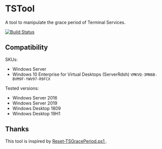 # TSTool

A tool to manipulate the grace period of Terminal Services.

[![Build Status](https://dev.azure.com/nekomimiswitch/General/_apis/build/status/TSTool?branchName=master)](https://dev.azure.com/nekomimiswitch/General/_build/latest?definitionId=57&branchName=master)

## Compatibility

SKUs:
* Windows Server
* Windows 10 Enterprise for Virtual Desktops (ServerRdsh) `VMKVQ-3MN6B-BVM9F-YWV97-R9FCX`

Tested versions:
* Windows Server 2016
* Windows Server 2019
* Windows Desktop 1809
* Windows Desktop 19H1

## Thanks

This tool is inspired by [Reset-TSGracePeriod.ps1
](https://gallery.technet.microsoft.com/scriptcenter/Reset-Terminal-Server-RDS-44922d91).
